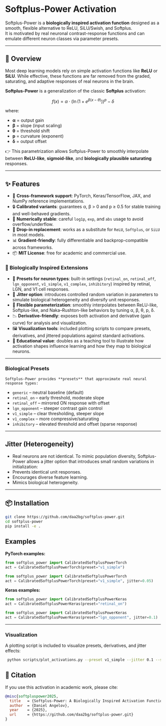 # Softplus-Power Activation

Softplus-Power is a **biologically inspired activation function** designed as a smooth, flexible alternative to ReLU, SiLU/Swish, and Softplus.  
It is motivated by real neuronal contrast-response functions and can emulate different neuron classes via parameter presets.

---

## 📌 Overview
 Most deep learning models rely on simple activation functions like **ReLU** or **SiLU**. While effective, these functions are far removed from the graded, saturating, and adaptive responses of real neurons in the brain.

 **Softplus-Power** is a  generalization of the classic **Softplus** activation:

 $$
 f(x) = \alpha \cdot \big( \ln(1 + e^{\beta(x - \theta)}) \big)^{p} - \delta
 $$

 where:
 - **α** = output gain  
 - **β** = slope (input scaling)  
 - **θ** = threshold shift  
 - **p** = curvature (exponent)  
 - **δ** = output offset  

👉 This parametrization allows Softplus-Power to smoothly interpolate between **ReLU-like**, **sigmoid-like**, and **biologically plausible saturating** responses.

---

## ✨ Features

- 🚀 **Cross-framework support**: PyTorch, Keras/TensorFlow, JAX, and NumPy reference implementations.  
- 🔒 **Calibrated variants**: guarantees α, β > 0 and p ≥ 0.5 for stable training and well-behaved gradients.  
- 🧪 **Numerically stable**: careful `log1p`, `exp`, and `abs` usage to avoid overflow/underflow.  
- 🧩 **Drop-in replacement**: works as a substitute for `ReLU`, `Softplus`, or `SiLU` in most models.  
- 📊 **Gradient-friendly**: fully differentiable and backprop-compatible across frameworks.  
- 📦 **MIT License**: free for academic and commercial use.  

### 🔬 Biologically Inspired Extensions
- 🧠 **Presets for neuron types**: built-in settings (`retinal_on`, `retinal_off`, `lgn_opponent`, `v1_simple`, `v1_complex`, `inhibitory`) inspired by retinal, LGN, and V1 cell responses.  
- 🎲 **Jitter option**: introduces controlled random variation in parameters to simulate biological heterogeneity and diversify unit responses.  
- 🔄 **Flexible parameterization**: smoothly interpolates between ReLU-like, Softplus-like, and Naka–Rushton-like behaviors by tuning α, β, θ, p, δ.  
- 📉 **Derivative-friendly**: exposes both activation and derivative (gain curve) for analysis and visualization.  
- 🖼️ **Visualization tools**: included plotting scripts to compare presets, derivatives, and jittered populations against standard activations.  
- 📖 **Educational value**: doubles as a teaching tool to illustrate how activation shapes influence learning and how they map to biological neurons.  

---

### Biological Presets
    Softplus-Power provides **presets** that approximate real neural response types:

 - `generic` – neutral baseline (default)  
 - `retinal_on` – early threshold, moderate slope  
 - `retinal_off` – mirrored ON response with offset  
 - `lgn_opponent` – steeper contrast gain control  
 - `v1_simple` – clear thresholding, steeper slope  
 - `v1_complex` – more compressive/saturating  
 - `inhibitory` – elevated threshold and offset (sparse response)  

---

## Jitter (Heterogeneity)

 - Real neurons are not identical. To mimic population diversity, Softplus-Power allows a jitter option that introduces small random variations in initialization:
 - Prevents identical unit responses.
 - Encourages diverse feature learning.
 - Mimics biological heterogeneity.
---

## 📦 Installation

 ```bash
 git clone https://github.com/daa2bg/softplus-power.git
 cd softplus-power
 pip install -e .
 ```

##  Examples
**PyTorch examples:**

 ```python
 from softplus_power import CalibratedSoftplusPowerTorch
 act = CalibratedSoftplusPowerTorch(preset="v1_simple")
 ```
 ```python
 from softplus_power import CalibratedSoftplusPowerTorch
 act = CalibratedSoftplusPowerTorch(preset="v1_simple", jitter=0.05)
 ```
**Keras examples:**

  ```python
 from softplus_power import CalibratedSoftplusPowerKeras
 act = CalibratedSoftplusPowerKeras(preset="retinal_on")
 ```
 ```python
 from softplus_power import CalibratedSoftplusPowerKeras
 act = CalibratedSoftplusPowerKeras(preset="lgn_opponent", jitter=0.1)
 ```
---

###  Visualization
 A plotting script is included to visualize presets, derivatives, and jitter effects:
```bash
 python scripts/plot_activations.py --preset v1_simple --jitter 0.1 --save figs
```


## 📖 Citation

If you use this activation in academic work, please cite:

```bibtex
@misc{softpluspower2025,
  title   = {Softplus-Power: A Biologically Inspired Activation Function},
  author  = {Daniel Angelov},
  year    = {2025},
  url     = {https://github.com/daa2bg/softplus-power.git}
}
```
